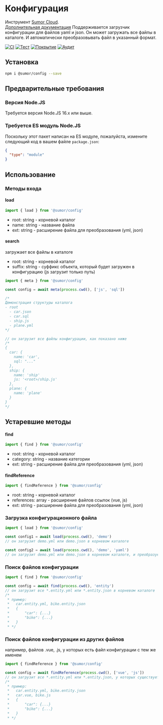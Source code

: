 # Конфигурация

Инструмент [Sumor Cloud](https://sumor.cloud).  
[Дополнительная документация](https://sumor.cloud/config)
Поддерживается загрузчик конфигурации для файлов yaml и json. Он может загружать все файлы в каталоге.
И автоматически преобразовывать файл в указанный формат.

[![CI](https://github.com/sumor-cloud/config/actions/workflows/ci.yml/badge.svg)](https://github.com/sumor-cloud/config/actions/workflows/ci.yml)
[![Тест](https://github.com/sumor-cloud/config/actions/workflows/ut.yml/badge.svg)](https://github.com/sumor-cloud/config/actions/workflows/ut.yml)
[![Покрытие](https://github.com/sumor-cloud/config/actions/workflows/coverage.yml/badge.svg)](https://github.com/sumor-cloud/config/actions/workflows/coverage.yml)
[![Аудит](https://github.com/sumor-cloud/config/actions/workflows/audit.yml/badge.svg)](https://github.com/sumor-cloud/config/actions/workflows/audit.yml)

## Установка

```bash
npm i @sumor/config --save
```

## Предварительные требования

### Версия Node.JS

Требуется версия Node.JS 16.x или выше.

### Требуется ES модуль Node.JS

Поскольку этот пакет написан на ES модуле,
пожалуйста, измените следующий код в вашем файле `package.json`:

```json
{
  "type": "module"
}
```

## Использование

### Методы входа

#### load

```js
import { load } from '@sumor/config'
```

- root: string - корневой каталог
- name: string - название файла
- ext: string - расширение файла для преобразования (yml, json)

#### search

загружает все файлы в каталоге

- root: string - корневой каталог
- suffix: string - суффикс объекта, который будет загружен в конфигурацию (js загрузит только путь)

```js
import { meta } from '@sumor/config'

const config = await meta(process.cwd(), ['js', 'sql'])

/*
Демонстрация структуры каталога
- root
  - car.json
  - car.sql
  - ship.js
  - plane.yml
*/

// он загрузит все файлы конфигурации, как показано ниже
/*
{
  car: {
    name: 'car',
    sql: "..."
  },
  ship: {
    name: 'ship'
    js: '<root>/ship.js'
  },
  plane: {
    name: 'plane'
  }
}
*/
```

## Устаревшие методы

#### find

```js
import { find } from '@sumor/config'
```

- root: string - корневой каталог
- category: string - название категории
- ext: string - расширение файла для преобразования (yml, json)

#### findReference

```js
import { findReference } from '@sumor/config'
```

- root: string - корневой каталог
- references: array - расширение файлов ссылок (vue, js)
- ext: string - расширение файла для преобразования (yml, json)

### Загрузка конфигурационного файла

```javascript
import { load } from '@sumor/config'

const config1 = await load(process.cwd(), 'demo')
// он загрузит demo.yml или demo.json в корневом каталоге

const config2 = await load(process.cwd(), 'demo', 'yaml')
// он загрузит demo.yml или demo.json в корневом каталоге, и преобразует его в файл формата yaml
```

### Поиск файлов конфигурации

```javascript
import { find } from '@sumor/config'

const config = await find(process.cwd(), 'entity')
// он загрузит все *.entity.yml или *.entity.json в корневом каталоге
/*
 * пример:
 *   car.entity.yml, bike.entity.json
 *   {
 *       "car": {...}
 *       "bike": {...}
 *   }
 * */
```

### Поиск файлов конфигурации из других файлов

например, файлов .vue, .js, у которых есть файл конфигурации с тем же именем

```javascript
import { findReference } from '@sumor/config'

const config = await findReference(process.cwd(), ['vue', 'js'])
// он загрузит все *.entity.yml или *.entity.json, у которых существует файл с тем же именем *.vue или *.js в корневом каталоге
/*
 * пример:
 *   car.entity.yml, bike.entity.json
 *   car.vue, bike.js
 *   {
 *       "car": {...}
 *       "bike": {...}
 *   }
 * */
```